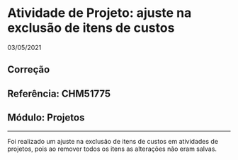 # Atividade de Projeto: ajuste na exclusão de itens de custos
03/05/2021
## Correção
## Referência: CHM51775
## Módulo: Projetos
***

Foi realizado um ajuste na exclusão de itens de custos em atividades de projetos, pois ao remover todos os itens as alterações não eram salvas.
